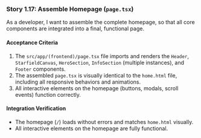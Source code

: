 ### Story 1.17: Assemble Homepage (`page.tsx`)

As a developer, I want to assemble the complete homepage, so that all core components are integrated into a final, functional page.

#### Acceptance Criteria

1.  The `src/app/(frontend)/page.tsx` file imports and renders the `Header`, `StarfieldCanvas`, `HeroSection`, `InfoSection` (multiple instances), and `Footer` components.
2.  The assembled `page.tsx` is visually identical to the `home.html` file, including all responsive behaviors and animations.
3.  All interactive elements on the homepage (buttons, modals, scroll events) function correctly.

#### Integration Verification

* The homepage (`/`) loads without errors and matches `home.html` visually.
* All interactive elements on the homepage are fully functional.